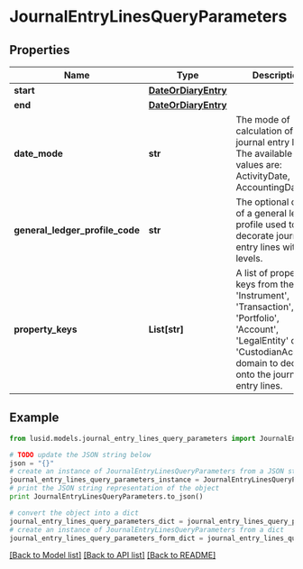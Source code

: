 # JournalEntryLinesQueryParameters


## Properties
Name | Type | Description | Notes
------------ | ------------- | ------------- | -------------
**start** | [**DateOrDiaryEntry**](DateOrDiaryEntry.md) |  | [optional] 
**end** | [**DateOrDiaryEntry**](DateOrDiaryEntry.md) |  | [optional] 
**date_mode** | **str** | The mode of calculation of the journal entry lines. The available values are: ActivityDate, AccountingDate. | [optional] 
**general_ledger_profile_code** | **str** | The optional code of a general ledger profile used to decorate journal entry lines with levels. | [optional] 
**property_keys** | **List[str]** | A list of property keys from the &#39;Instrument&#39;, &#39;Transaction&#39;, &#39;Portfolio&#39;, &#39;Account&#39;, &#39;LegalEntity&#39; or &#39;CustodianAccount&#39; domain to decorate onto the journal entry lines. | [optional] 

## Example

```python
from lusid.models.journal_entry_lines_query_parameters import JournalEntryLinesQueryParameters

# TODO update the JSON string below
json = "{}"
# create an instance of JournalEntryLinesQueryParameters from a JSON string
journal_entry_lines_query_parameters_instance = JournalEntryLinesQueryParameters.from_json(json)
# print the JSON string representation of the object
print JournalEntryLinesQueryParameters.to_json()

# convert the object into a dict
journal_entry_lines_query_parameters_dict = journal_entry_lines_query_parameters_instance.to_dict()
# create an instance of JournalEntryLinesQueryParameters from a dict
journal_entry_lines_query_parameters_form_dict = journal_entry_lines_query_parameters.from_dict(journal_entry_lines_query_parameters_dict)
```
[[Back to Model list]](../README.md#documentation-for-models) [[Back to API list]](../README.md#documentation-for-api-endpoints) [[Back to README]](../README.md)


